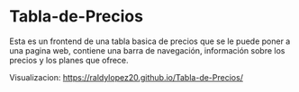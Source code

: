 # Tabla-de-Precios
Esta es un frontend de una tabla basica de precios que se le puede poner a una pagina web, contiene una barra de navegación,  información sobre los precios y los planes que ofrece.

Visualizacion: https://raldylopez20.github.io/Tabla-de-Precios/
